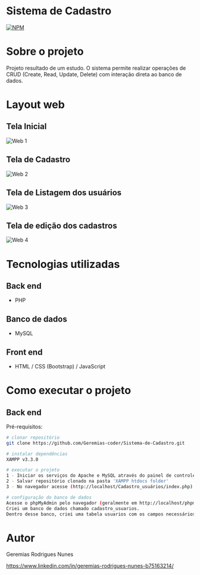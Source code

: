 # Sistema de Cadastro 
[![NPM](https://img.shields.io/npm/l/react)](https://github.com/Geremias-coder/Sistema-de-Cadastro/blob/main/LICENSE) 

# Sobre o projeto

Projeto resultado de um estudo. O sistema permite realizar operações de CRUD (Create, Read, Update, Delete) com interação direta ao banco de dados.

# Layout web

## Tela Inicial
![Web 1](https://github.com/Geremias-coder/assets/blob/main/Layout_cadastro_usuario/web-1.png)

## Tela de Cadastro
![Web 2](https://github.com/Geremias-coder/assets/blob/main/Layout_cadastro_usuario/web-2.png)

## Tela de Listagem dos usuários
![Web 3](https://github.com/Geremias-coder/assets/blob/main/Layout_cadastro_usuario/web-3.png)

## Tela de edição dos cadastros 
![Web 4](https://github.com/Geremias-coder/assets/blob/main/Layout_cadastro_usuario/web-4.png)

# Tecnologias utilizadas
## Back end
- PHP
## Banco de dados
- MySQL
## Front end
- HTML / CSS (Bootstrap) / JavaScript

# Como executar o projeto

## Back end
Pré-requisitos: 

```bash
# clonar repositório
git clone https://github.com/Geremias-coder/Sistema-de-Cadastro.git

# instalar dependências
XAMPP v3.3.0

# executar o projeto
1 - Iniciar os serviços do Apache e MySQL através do painel de controle do XAMPP
2 - Salvar repositório clonado na pasta 'XAMPP htdocs folder'
3 - No navegador acesse (http://localhost/Cadastro_usuários/index.php)

# configuração do banco de dados
Acesse o phpMyAdmin pelo navegador (geralmente em http://localhost/phpmyadmin).
Criei um banco de dados chamado cadastro_usuarios.
Dentro desse banco, criei uma tabela usuarios com os campos necessários (id, nome, email, telefone, etc.).

```

# Autor

Geremias Rodrigues Nunes

https://www.linkedin.com/in/geremias-rodrigues-nunes-b75163214/

